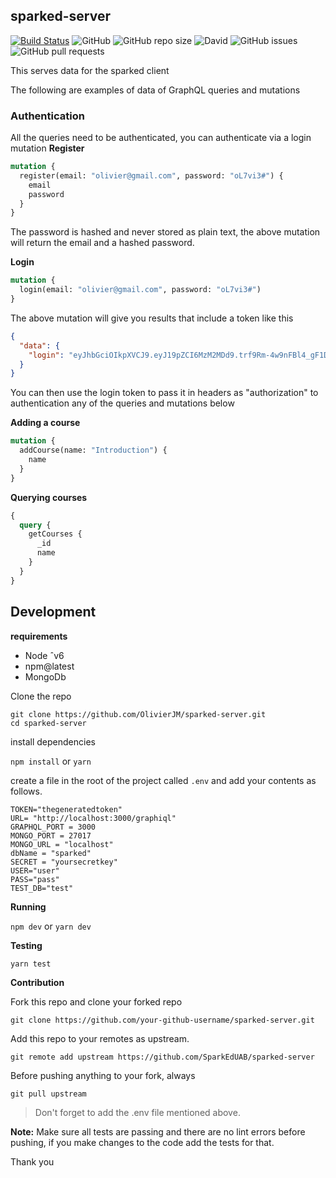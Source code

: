 ## sparked-server

[![Build Status](https://travis-ci.com/SparkEdUAB/sparked-server.svg?branch=master)](https://travis-ci.com/SparkEdUAB/sparked-server)
![GitHub](https://img.shields.io/github/license/Sparkeduab/sparked-server.svg?style=flat-square)
![GitHub repo size](https://img.shields.io/github/repo-size/sparkeduab/sparked-server.svg?style=flat-square)
![David](https://img.shields.io/david/dev/sparkeduab/sparked-server.svg?style=flat-square)
![GitHub issues](https://img.shields.io/github/issues-raw/sparkeduab/sparked-server.svg?style=flat-square)
![GitHub pull requests](https://img.shields.io/github/issues-pr/sparkeduab/sparked-server.svg?style=flat-square)

This serves data for the sparked client


The following are examples of data of GraphQL queries and mutations

### Authentication

All the queries need to be authenticated, you can authenticate via a login mutation
**Register**

```graphql
mutation {
  register(email: "olivier@gmail.com", password: "oL7vi3#") {
    email
    password
  }
}
```

The password is hashed and never stored as plain text, the above mutation will return the email and a hashed password.

**Login**

```graphql
mutation {
  login(email: "olivier@gmail.com", password: "oL7vi3#")
}
```

The above mutation will give you results that include a token like this

```json
{
  "data": {
    "login": "eyJhbGciOIkpXVCJ9.eyJ19pZCI6MzM2MDd9.trf9Rm-4w9nFBl4_gF1DfSTH2__xo"
  }
}
```

You can then use the login token to pass it in headers as "authorization" to authentication any of the queries and mutations below

**Adding a course**

```graphql
mutation {
  addCourse(name: "Introduction") {
    name
  }
}
```

**Querying courses**

```graphql
{
  query {
    getCourses {
      _id
      name
    }
  }
}
```
## Development

**requirements**

- Node ˆv6
- npm@latest
- MongoDb

Clone the repo

`git clone https://github.com/OlivierJM/sparked-server.git`  
`cd sparked-server`

install dependencies

`npm install` or `yarn`

create a file in the root of the project called `.env` and add your contents as follows.

```
TOKEN="thegeneratedtoken"
URL= "http://localhost:3000/graphiql"
GRAPHQL_PORT = 3000
MONGO_PORT = 27017
MONGO_URL = "localhost"
dbName = "sparked"
SECRET = "yoursecretkey"
USER="user"
PASS="pass"
TEST_DB="test"
```



**Running**

`npm dev` or `yarn dev`

**Testing**

`yarn test`

**Contribution**

Fork this repo and clone your forked repo

`git clone https://github.com/your-github-username/sparked-server.git`

Add this repo to your remotes as upstream.

`git remote add upstream https://github.com/SparkEdUAB/sparked-server`

Before pushing anything to your fork, always

`git pull upstream`

> Don't forget to add the .env file mentioned above.

**Note:** Make sure all tests are passing and there are no lint errors before pushing, if you make changes to the code add the tests for that.

Thank you 

